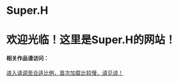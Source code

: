 # Super.H
<html>
<head>
<meta charset="utf-8">
<title>菜鸟教程(runoob.com)</title>
</head>
<body>
    <h1>欢迎光临！这里是Super.H的网站！</h1>
    <h4>相关作品请访问：<a href=https://icnrlz.axshare.com</a></h4>
    <p>进入请调至合适比例，首次加载比较慢，请见谅！</p>
</body>
</html>
